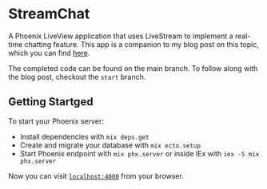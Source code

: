 # StreamChat

A Phoenix LiveView application that uses LiveStream to implement a real-time chatting feature. This app is a companion to my blog post on this topic, which you can find [here](#TBD).

The completed code can be found on the main branch. To follow along with the blog post, checkout the `start` branch.

## Getting Startged

To start your Phoenix server:

* Install dependencies with `mix deps.get`
* Create and migrate your database with `mix ecto.setup`
* Start Phoenix endpoint with `mix phx.server` or inside IEx with `iex -S mix phx.server`

Now you can visit [`localhost:4000`](http://localhost:4000) from your browser.
